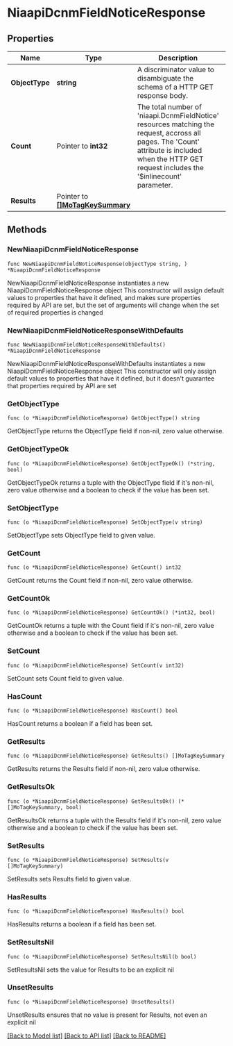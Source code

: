 # NiaapiDcnmFieldNoticeResponse

## Properties

Name | Type | Description | Notes
------------ | ------------- | ------------- | -------------
**ObjectType** | **string** | A discriminator value to disambiguate the schema of a HTTP GET response body. | 
**Count** | Pointer to **int32** | The total number of &#39;niaapi.DcnmFieldNotice&#39; resources matching the request, accross all pages. The &#39;Count&#39; attribute is included when the HTTP GET request includes the &#39;$inlinecount&#39; parameter. | [optional] 
**Results** | Pointer to [**[]MoTagKeySummary**](MoTagKeySummary.md) |  | [optional] 

## Methods

### NewNiaapiDcnmFieldNoticeResponse

`func NewNiaapiDcnmFieldNoticeResponse(objectType string, ) *NiaapiDcnmFieldNoticeResponse`

NewNiaapiDcnmFieldNoticeResponse instantiates a new NiaapiDcnmFieldNoticeResponse object
This constructor will assign default values to properties that have it defined,
and makes sure properties required by API are set, but the set of arguments
will change when the set of required properties is changed

### NewNiaapiDcnmFieldNoticeResponseWithDefaults

`func NewNiaapiDcnmFieldNoticeResponseWithDefaults() *NiaapiDcnmFieldNoticeResponse`

NewNiaapiDcnmFieldNoticeResponseWithDefaults instantiates a new NiaapiDcnmFieldNoticeResponse object
This constructor will only assign default values to properties that have it defined,
but it doesn't guarantee that properties required by API are set

### GetObjectType

`func (o *NiaapiDcnmFieldNoticeResponse) GetObjectType() string`

GetObjectType returns the ObjectType field if non-nil, zero value otherwise.

### GetObjectTypeOk

`func (o *NiaapiDcnmFieldNoticeResponse) GetObjectTypeOk() (*string, bool)`

GetObjectTypeOk returns a tuple with the ObjectType field if it's non-nil, zero value otherwise
and a boolean to check if the value has been set.

### SetObjectType

`func (o *NiaapiDcnmFieldNoticeResponse) SetObjectType(v string)`

SetObjectType sets ObjectType field to given value.


### GetCount

`func (o *NiaapiDcnmFieldNoticeResponse) GetCount() int32`

GetCount returns the Count field if non-nil, zero value otherwise.

### GetCountOk

`func (o *NiaapiDcnmFieldNoticeResponse) GetCountOk() (*int32, bool)`

GetCountOk returns a tuple with the Count field if it's non-nil, zero value otherwise
and a boolean to check if the value has been set.

### SetCount

`func (o *NiaapiDcnmFieldNoticeResponse) SetCount(v int32)`

SetCount sets Count field to given value.

### HasCount

`func (o *NiaapiDcnmFieldNoticeResponse) HasCount() bool`

HasCount returns a boolean if a field has been set.

### GetResults

`func (o *NiaapiDcnmFieldNoticeResponse) GetResults() []MoTagKeySummary`

GetResults returns the Results field if non-nil, zero value otherwise.

### GetResultsOk

`func (o *NiaapiDcnmFieldNoticeResponse) GetResultsOk() (*[]MoTagKeySummary, bool)`

GetResultsOk returns a tuple with the Results field if it's non-nil, zero value otherwise
and a boolean to check if the value has been set.

### SetResults

`func (o *NiaapiDcnmFieldNoticeResponse) SetResults(v []MoTagKeySummary)`

SetResults sets Results field to given value.

### HasResults

`func (o *NiaapiDcnmFieldNoticeResponse) HasResults() bool`

HasResults returns a boolean if a field has been set.

### SetResultsNil

`func (o *NiaapiDcnmFieldNoticeResponse) SetResultsNil(b bool)`

 SetResultsNil sets the value for Results to be an explicit nil

### UnsetResults
`func (o *NiaapiDcnmFieldNoticeResponse) UnsetResults()`

UnsetResults ensures that no value is present for Results, not even an explicit nil

[[Back to Model list]](../README.md#documentation-for-models) [[Back to API list]](../README.md#documentation-for-api-endpoints) [[Back to README]](../README.md)


